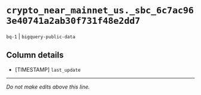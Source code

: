 # `crypto_near_mainnet_us._sbc_6c7ac963e40741a2ab30f731f48e2dd7`
`bq-1` | `bigquery-public-data`

## Column details
* [TIMESTAMP] `last_update`

-------------------------------------------------------------------------------
*Do not make edits above this line.*
